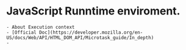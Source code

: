 # JavaScript Runntime enviroment.

    - About Execution context
    - [Official Doc](https://developer.mozilla.org/en-US/docs/Web/API/HTML_DOM_API/Microtask_guide/In_depth)
    - 